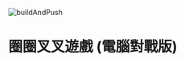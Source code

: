 ![buildAndPush](https://github.com/shihyuchou621/tictactoe/workflows/%E5%BB%BA%E7%BD%AE%E3%80%81%E6%B8%AC%E8%A9%A6%E3%80%81%E9%83%A8%E7%BD%B2/badge.svg)

# 圈圈叉叉遊戲 (電腦對戰版)
